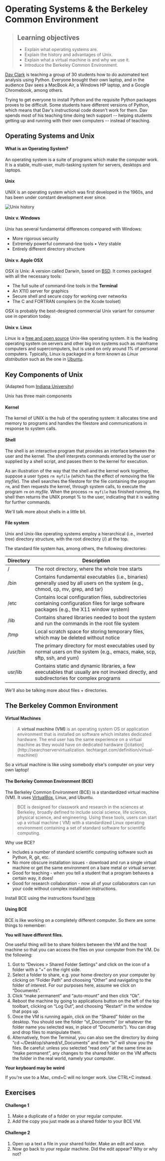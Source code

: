 # Operating Systems & the Berkeley Common Environment

> ## Learning objectives
> 
> * Explain what operating systems are.
> * Explain the history and advantages of Unix.
> * Explain what a virtual machine is and why we use it.
> * Introduce the Berkeley Common Environment.

[Dav Clark](https://github.com/davclark) is teaching a group of 30 students how to do automated text analysis using Python. Everyone brought their own laptop, and in the audience Dav sees a MacBook Air, a Windows HP laptop, and a Google Chromebook, among others. 

Trying to get everyone to install Python and the requisite Python packages proves to be difficult. Some students have different versions of Python, which means that Dav's instructional code doesn't work for them. Dav spends most of his teaching time doing tech support -- helping students getting up and running with their own computers -- instead of teaching.

## Operating Systems and Unix

#### What is an Operating System?

An operating system is a suite of programs which make the computer work. It is a stable, multi-user, multi-tasking system for servers, desktops and laptops.

#### Unix

UNIX is an operating system which was first developed in the 1960s, and has been under constant development ever since. 

![Unix history](http://fc06.deviantart.net/fs70/i/2011/224/1/6/unix_history_by_legosz-d46a501.png)

#### Unix v. Windows

Unix has several fundamental differences compared with Windows:

* More rigorous security
* Extremely powerful command-line tools • Very stable
* Entirely different directory structure

#### Unix v. Apple OSX

OSX *is* Unix: A version called Darwin, based on [BSD](https://en.wikipedia.org/wiki/Berkeley_Software_Distribution). It comes packaged with all the necessary tools:
* The full suite of command-line tools in the **Terminal**
* An X11() server for graphics
* Secure shell and secure copy for working over networks 
* The C and FORTRAN compilers (in the Xcode toolset)

OSX is probably the best-designed commercial Unix variant for consumer use in operation today.

#### Unix v. Linux

Linux is a [free and open source](https://en.wikipedia.org/wiki/Free_and_open-source_software) Unix-like operating system. It is the leading operating system on servers and other big iron systems such as mainframe computers and supercomputers, but is used on only around 1% of personal computers. Typically, Linux is packaged in a form known as *Linux distribution* such as the one in [Ubuntu](http://www.ubuntu.com/about/about-ubuntu).

## Key Components of Unix 

(Adapted from [Indiana University](https://kb.iu.edu/d/agat))

Unix has three main components

#### Kernel

The kernel of UNIX is the hub of the operating system: it allocates time and memory to programs and handles the filestore and communications in response to system calls. 

#### Shell

The shell is an interactive program that provides an interface between the user and the kernel. The shell interprets commands entered by the user or supplied by a shell script, and passes them to the kernel for execution. 

As an illustration of the way that the shell and the kernel work together, suppose a user types `rm myfile` (which has the effect of removing the file *myfile*). The shell searches the filestore for the file containing the program `rm`, and then requests the kernel, through system calls, to execute the program `rm` on *myfile*. When the process `rm myfile` has finished running, the shell then returns the UNIX prompt % to the user, indicating that it is waiting for further commands.

We'll talk more about shells in a little bit.

#### File system

Unix and Unix-like operating systems employ a hierarchical (i.e., inverted tree) directory structure, with the root directory (/) at the top. 

The standard file system has, among others, the following directories:

| Directory | Description |
| --------- | ----------- |
| /  | The root directory, where the whole tree starts |
| /bin  | Contains fundamental executables (i.e., binaries) generally used by all users on the system (e.g., chmod, cp, mv, grep, and tar) |
| /etc | Contains local configuration files, subdirectories containing configuration files for large software packages (e.g., the X11 window system) |
| /lib  | Contains shared libraries needed to boot the system and run the commands in the root file system |
| /tmp  | Local scratch space for storing temporary files, which may be deleted without notice |
| /usr/bin | The primary directory for most executables used by normal users on the system (e.g., emacs, make, scp, sftp, ssh, and yum) |
| usr/lib |Contains static and dynamic libraries, a few executables that usually are not invoked directly, and subdirectories for complex programs |

We'll also be talking more about files + directories.

## The Berkeley Common Environment

#### Virtual Machines

> A **virtual machine (VM)** is an operating system OS or application
> environment that is installed on software which imitates dedicated hardware. 
> The end user has the same experience on a virtual machine as they would have 
> on dedicated hardware ([citation](http://searchservervirtualization.
> techtarget.com/definition/virtual-machine))

So a virtual machine is like using somebody else's computer on your very own laptop!

#### The Berkeley Common Environment (BCE)

The Berkeley Common Environment (BCE) is a standardized virtual machine (VM). It uses [VirtualBox](https://www.virtualbox.org/), Linux, and Ubuntu.

> BCE is designed for classwork and research in the sciences at Berkeley,
> broadly defined to include social science, life science, physical science, 
> and engineering. Using these tools, users can start up a virtual machine (
> VM) with a standardized Linux operating environment containing a set of 
> standard software for scientific computing. 

Why use BCE?

* Includes a number of standard scientific computing software such as Python, R, git, etc.
* No more obscure installation issues - download and run a single virtual machine or get the same environment on a bare metal or virtual server.
* Good for teaching - when you tell a student that a program behaves a certain way, it does!
* Good for research collaboration - now all of your collaborators can run your code without complex installation instructions.

Install BCE using the instructions found [here](http://collaboratool.berkeley.edu/using-virtualbox.html)

#### Using BCE

BCE is like working on a completely different computer. So there are some things to remember:

**You will have different files.**

One useful thing will be to share folders between the VM and the host machine so that you can access the files on your computer from the VM. Do the following:

1. Got to “Devices > Shared Folder Settings” and click on the icon of a folder with a “+” on the right side.
2. Select a folder to share, e.g. your home directory on your computer by clicking on “Folder Path” and choosing “Other” and navigating to the folder of interest. For our purposes here, assume we click on “Documents”.
3. Click “make permanent” and “auto-mount” and then click “Ok”.
4. Reboot the machine by going to applications button on the left of the top toolbart, clicking on “Log Out”, and choosing “Restart” in the window that pops up.
5. Once the VM is running again, click on the “Shared” folder on the desktop. You should see the folder “sf_Documents” (or whatever the folder name you selected was, in place of “Documents”). You can drag and drop files to manipulate them.
6. Alternatively, from the Terminal, you can also see the directory by doing “cd ~/Desktop/shared/sf_Documents” and then “ls” will show you the files. Be careful: unless you selected “read only” at the same time as “make permanent”, any changes to the shared folder on the VM affects the folder in the real world, namely your computer.

**Your keyboard may be weird**

If you're use to a Mac, cmd+C will no longer work. Use CTRL+C instead.

## Exercises

#### Challenge 1

1. Make a duplicate of a folder on your regular computer. 
2. Add the copy you just made as a shared folder to your BCE VM. 

#### Challenge 2

1. Open up a text a file in your shared folder. Make an edit and save.
2. Now go back to your regular machine. Did the edit appear? Why or why not?


